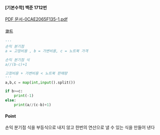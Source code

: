 #### [기본수학] 백준 1712번

[PDF 문서-0CAE2065F135-1.pdf](https://github.com/kub938/TIL/files/9421288/PDF.-0CAE2065F135-1.jpg)

#### 코드
```py
'''
손익 분기점
a = 고정비용 , b = 가변비용, c = 노트북 가격

손익 분기점 식
a//(b-c)+1

고정비용 + 가변비용 < 노트북 판매량
'''
a,b,c = map(int,input().split())

if b>=c:
    print(-1)
else:
    print(a//(c-b)+1)
```


#### Point
손익 분기점 식을 부등식으로 내지 않고 한번의 연산으로 낼 수 있는 식을 만들어 낸다
